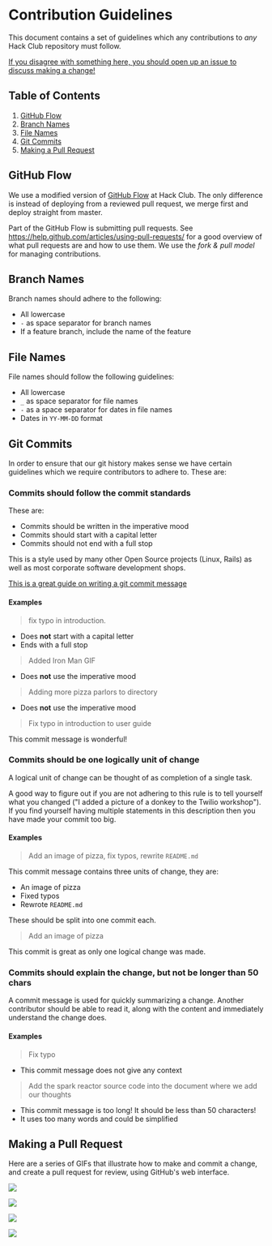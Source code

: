 # Contribution Guidelines

This document contains a set of guidelines which any contributions to *any* Hack Club repository must follow.

[If you disagree with something here, you should open up an issue to discuss making a change!](https://github.com/hackclub/hackclub/issues/new)

## Table of Contents

1. [GitHub Flow](#github-flow)
2. [Branch Names](#branch-names)
3. [File Names](#file-names)
4. [Git Commits](#git-commits)
5. [Making a Pull Request](#making-a-pull-request)

## GitHub Flow

We use a modified version of [GitHub Flow](https://guides.github.com/introduction/flow/) at Hack Club. The only difference is instead of deploying from a reviewed pull request, we merge first and deploy straight from master.

Part of the GitHub Flow is submitting pull requests. See https://help.github.com/articles/using-pull-requests/ for a good overview of what pull requests are and how to use them. We use the _fork & pull model_ for managing contributions.

## Branch Names

Branch names should adhere to the following:

- All lowercase
- `-` as space separator for branch names
- If a feature branch, include the name of the feature

## File Names

File names should follow the following guidelines:

- All lowercase
- `_` as space separator for file names
- `-` as a space separator for dates in file names
- Dates in `YY-MM-DD` format

## Git Commits

In order to ensure that our git history makes sense we have certain guidelines which we require contributors to adhere to. These are:

### Commits should follow the commit standards

These are:

- Commits should be written in the imperative mood
- Commits should start with a capital letter
- Commits should not end with a full stop

This is a style used by many other Open Source projects (Linux, Rails) as well as most corporate software development shops.

[This is a great guide on writing a git commit message](http://chris.beams.io/posts/git-commit/)

#### Examples

> fix typo in introduction.

- Does **not** start with a capital letter
- Ends with a full stop

> Added Iron Man GIF

- Does **not** use the imperative mood

> Adding more pizza parlors to directory

- Does **not** use the imperative mood

> Fix typo in introduction to user guide

This commit message is wonderful!

### Commits should be one logically unit of change

A logical unit of change can be thought of as completion of a single task.

A good way to figure out if you are not adhering to this rule is to tell yourself what you changed ("I added a picture of a donkey to the Twilio workshop"). If you find yourself having multiple statements in this description then you have made your commit too big.

#### Examples

> Add an image of pizza, fix typos, rewrite `README.md`

This commit message contains three units of change, they are:

- An image of pizza
- Fixed typos
- Rewrote `README.md`

These should be split into one commit each.

> Add an image of pizza

This commit is great as only one logical change was made.

### Commits should explain the change, but not be longer than 50 chars

A commit message is used for quickly summarizing a change. Another contributor should be able to read it, along with the content and immediately understand the change does.

#### Examples

> Fix typo

- This commit message does not give any context

> Add the spark reactor source code into the document where we add our thoughts

- This commit message is too long! It should be less than 50 characters!
- It uses too many words and could be simplified

## Making a Pull Request

Here are a series of GIFs that illustrate how to make and commit a change, and create a pull request for review, using GitHub's web interface.

![](img/gh_web_find_file.gif)

![](img/gh_web_edit_file.gif)

![](img/gh_web_make_commit.gif)

![](img/gh_web_submit_pr.gif)
